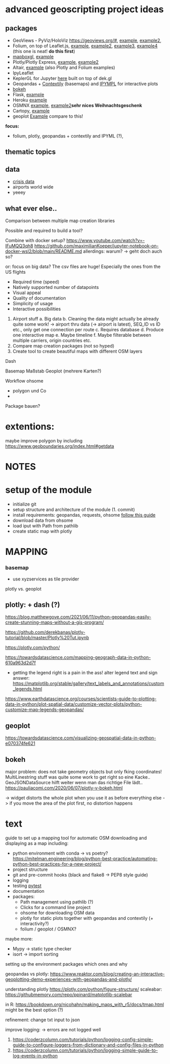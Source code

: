 # advanced geoscripting project ideas

## packages
- GeoViews - PyViz/HoloViz https://geoviews.org/#, [example](https://towardsdatascience.com/interactive-geospatial-data-visualization-with-geoviews-in-python-7d5335c8efd1), [example2](https://towardsdatascience.com/how-to-visualize-data-on-top-of-a-map-in-python-using-the-geoviews-library-c4f444ca2929),
- Folium, on top of Leaflet.js, [example](https://codeburst.io/how-i-understood-displaying-interactive-maps-using-python-leaflet-js-and-folium-bd9b98c26e0e), [example2](https://python-bloggers.com/2020/12/how-to-make-stunning-interactive-maps-with-python-and-folium-in-minutes/), [example3](https://medium.com/@saidakbarp/interactive-map-visualization-with-folium-in-python-2e95544d8d9b), [example4](https://blog.prototypr.io/interactive-maps-with-python-part-1-aa1563dbe5a9) (this one is neat! **do this first**)
- [mapboxgl](https://github.com/mapbox/mapboxgl-jupyter), [example](https://www.earthdatascience.org/courses/scientists-guide-to-plotting-data-in-python/plot-spatial-data/customize-raster-plots/interactive-maps/)
- Plotly/Plotly Express, [example](https://python.plainenglish.io/how-to-create-a-interative-map-using-plotly-express-geojson-to-brazil-in-python-fb5527ae38fc), [example2](https://www.jphwang.com/interactive-maps-with-python-pandas-and-plotly/)
- Altair, [example](https://prog.world/how-to-make-an-interactive-map-using-python-and-open-source-libraries/) (also Plotly and Folium examples)
- IpyLeaflet
- KeplerGL for Jupyter [here](https://github.com/keplergl/kepler.gl/blob/master/docs/keplergl-jupyter/README.md) built on top of dek.gl
- Geopandas + [Contextily](https://github.com/geopandas/contextily) (basemaps) and [IPYMPL](https://github.com/matplotlib/ipympl) for interactive plots
- [bokeh](https://docs.bokeh.org/en/latest/index.html)
- Flask, [example](https://developer.here.com/blog/here-map-with-python-flask)
- Heroku [example](https://medium.com/analytics-vidhya/data-visualization-deploying-an-interactive-map-as-a-web-app-with-heroku-51a323029e4)
- OSMNX [example](https://towardsdatascience.com/making-artistic-maps-with-python-9d37f5ea8af0), [example2](https://towardsdatascience.com/creating-beautiful-maps-with-python-6e1aae54c55c)**sehr nices Weihnachtsgeschenk**
- Cartopy, [example](https://rabernat.github.io/research_computing_2018/maps-with-cartopy.html)
- geoplot [Example](https://residentmario.github.io/geoplot/user_guide/Customizing_Plots.html) compare to this!

**focus:**
- folium, plotly, geopandas + contextily and IPYML (?),

## thematic topics



## data
- [crisis data](https://acleddata.com/data-export-tool/)
- airports world wide
- yeeey


## what ever else..

Comparison between multiple map creation libraries

Possible and required to build a tool?


Combine with docker setup?
https://www.youtube.com/watch?v=-lFuMQQ3qh8
https://github.com/maximilianKoeper/jupyter-notebook-on-docker-wsl2/blob/main/README.md
allerdings: warum? -> geht doch auch so?

or: focus on big data? The csv files are huge! Especially the ones from the US flights


-	Required time (speed)
-	Natively supported number of datapoints
-	Visual appeal
-	Quality of documentation
-	Simplicity of usage
-	Interactive possibilities


1.	Airport stuff
a.	Big data
b.	Cleaning the data might actually be already quite some work! -> airport thru data (-> airport is latest), SEQ_ID vs ID etc., only get one connection per route
c.	Requires database
d.	Produce one interactive map
e.	Maybe timeline
f.	Maybe filterable between multiple carriers, origin countries etc.
2.	Compare map creation packages (not so hyped)
3.	Create tool to create beautiful maps with different OSM layers

Dash

Basemap
Maßstab
Geoplot (mehrere Karten?)

Workflow ohsome
+ polygon und Co
+


Package bauen?


# extentions:
maybe improve polygon by including https://www.geoboundaries.org/index.html#getdata


# NOTES

# setup of the module
- initialize git
- setup structure and architecture of the module (1. commit)
- install requirements: geopandas, requests, ohsome [follow this guide](https://pypi.org/project/ohsome/)
- download data from ohsome
- load iput with Path from pathlib
- create static map with plotly



# MAPPING
### basemap
- use xyzservices as tile provider



plotly vs. geoplot


## plotly: + dash (?)
https://blog.matthewgove.com/2021/06/11/python-geopandas-easily-create-stunning-maps-without-a-gis-program/

https://github.com/derekbanas/plotly-tutorial/blob/master/Plotly%20Tut.ipynb

https://plotly.com/python/

https://towardsdatascience.com/mapping-geograph-data-in-python-610a963d2d7f

- getting the legend right is a pain in the ass!
alter legend text and sign answer: https://matplotlib.org/stable/gallery/text_labels_and_annotations/custom_legends.html



https://www.earthdatascience.org/courses/scientists-guide-to-plotting-data-in-python/plot-spatial-data/customize-vector-plots/python-customize-map-legends-geopandas/


## geoplot
https://towardsdatascience.com/visualizing-geospatial-data-in-python-e070374fe621




## bokeh
major problem: does not take geometry objects but only fking coordinates! MultiLinestring stuff was quite some work to get right
so eine Kacke.. GeoJSONDataSource hilft weiter wenn man das richtige File lädt..
https://pauliacomi.com/2020/06/07/plotly-v-bokeh.html

-> widget distorts the whole plot when you use it as before everything else
-> if you move the area of the plot first, no distortion happens

# text

guide to set up a mapping tool for automatic OSM downloading and displaying as a map
including:
- python environment with conda -> vs poetry? https://mitelman.engineering/blog/python-best-practice/automating-python-best-practices-for-a-new-project/
- project structure
- git and pre-commit hooks (black and flake8 -> PEP8 style guide)
- logging
- testing [pytest](https://mitelman.engineering/blog/python-best-practice/automating-python-best-practices-for-a-new-project/)
- documentation
- packages:
    - Path management using pathlib (?)
    - Clicks for a command line project
    - ohsome for downloading OSM data
    - plotly for static plots together with geopandas and contextily (+ interactivity?)
    - folium / geoplot / OSMNX?

maybe more:
- Mypy -> static type checker
- isort -> import sorting

setting up the environment
packages which ones and why


geopandas vs plotly: https://www.reaktor.com/blog/creating-an-interactive-geoplotting-demo-experiences-with-geopandas-and-plotly/


understanding plotly
https://plotly.com/python/figure-structure/
scaleabar: https://githubmemory.com/repo/ppinard/matplotlib-scalebar

in R:
https://bookdown.org/nicohahn/making_maps_with_r5/docs/tmap.html
might be the best option (?)



refinement:
change txt input to json

improve logging: -> errors are not logged well
1. https://coderzcolumn.com/tutorials/python/logging-config-simple-guide-to-configure-loggers-from-dictionary-and-config-files-in-python
2. https://coderzcolumn.com/tutorials/python/logging-simple-guide-to-log-events-in-python
